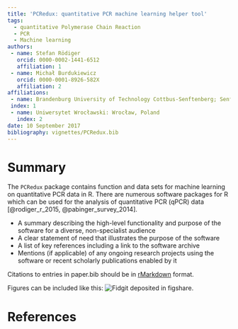 ```yaml
---
title: 'PCRedux: quantitative PCR machine learning helper tool'
tags:
  - quantitative Polymerase Chain Reaction
  - PCR
  - Machine learning
authors:
 - name: Stefan Rödiger
   orcid: 0000-0002-1441-6512
   affiliation: 1
 - name: Michał Burdukiewicz
   orcid: 0000-0001-8926-582X
   affiliation: 2
affiliations:
 - name: Brandenburg University of Technology Cottbus-Senftenberg; Senftenberg, Brandenburg, Germany
 index: 1
 - name: Uniwersytet Wrocławski: Wrocław, Poland
   index: 2
date: 10 September 2017
bibliography: vignettes/PCRedux.bib
---
```


# Summary

The `PCRedux` package contains function and data sets for machine learning on 
quantitative PCR data in R. There are numerous software packages for R which can 
be used for the analysis of quantitative PCR (qPCR) data [@rodiger_r_2015, @pabinger_survey_2014].

- A summary describing the high-level functionality and purpose of the software
for a diverse, non-specialist audience
- A clear statement of need that illustrates the purpose of the software
- A list of key references including a link to the software archive
- Mentions (if applicable) of any ongoing research projects using the software
or recent scholarly publications enabled by it

Citations to entries in paper.bib should be in
[rMarkdown](http://rmarkdown.rstudio.com/authoring_bibliographies_and_citations.html)
format.

Figures can be included like this: ![Fidgit deposited in figshare.](figshare_article.png)

# References
